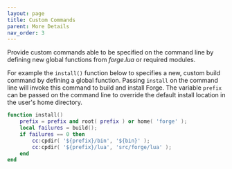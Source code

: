 ```yaml
---
layout: page
title: Custom Commands
parent: More Details
nav_order: 3
---
```


Provide custom commands able to be specified on the command line by defining new global functions from *forge.lua* or required modules.

For example the `install()` function below to specifies a new, custom build command by defining a global function.  Passing `install` on the command line will invoke this command to build and install Forge.  The variable `prefix` can be passed on the command line to override the default install location in the user's home directory.

~~~lua
function install()
    prefix = prefix and root( prefix ) or home( 'forge' );
    local failures = build();
    if failures == 0 then 
        cc:cpdir( '${prefix}/bin', '${bin}' );
        cc:cpdir( '${prefix}/lua', 'src/forge/lua' );
    end
end
~~~
